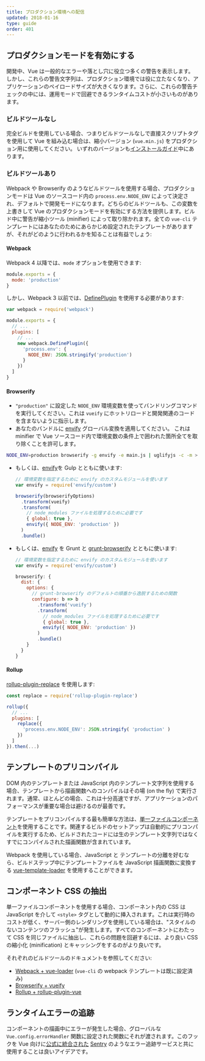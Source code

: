 ```yaml
---
title: プロダクション環境への配信
updated: 2018-01-16
type: guide
order: 401
---
```


## プロダクションモードを有効にする

開発中、Vue は一般的なエラーや落とし穴に役立つ多くの警告を表示します。しかし、これらの警告文字列は、プロダクション環境では役に立たなくなり、アプリケーションのペイロードサイズが大きくなります。さらに、これらの警告チェックの中には、運用モードで回避できるランタイムコストが小さいものがあります。

### ビルドツールなし

完全ビルドを使用している場合、つまりビルドツールなしで直接スクリプトタグを使用して Vue を組み込む場合は、縮小バージョン (`vue.min.js`) をプロダクション用に使用してください。 いずれのバージョンも[インストールガイド](installation.html#lt-script-gt-直接組み込み)中にあります。

### ビルドツールあり

Webpack や Browserify のようなビルドツールを使用する場合、プロダクションモードは Vue のソースコード内の `process.env.NODE_ENV` によって決定され、デフォルトで開発モードになります。どちらのビルドツールも、この変数を上書きして Vue のプロダクションモードを有効にする方法を提供します。ビルド中に警告が縮小ツール (minifier) によって取り除かれます。全ての `vue-cli` テンプレートにはあなたのためにあらかじめ設定されたテンプレートがありますが、それがどのように行われるかを知ることは有益でしょう:

#### Webpack

Webpack 4 以降では、`mode` オプションを使用できます:

``` js
module.exports = {
  mode: 'production'
}
```

しかし、Webpack 3 以前では、[DefinePlugin](https://webpack.js.org/plugins/define-plugin/) を使用する必要があります:

```javascript
var webpack = require('webpack')

module.exports = {
  // ...
  plugins: [
    // ...
    new webpack.DefinePlugin({
      'process.env': {
		NODE_ENV: JSON.stringify('production')
      }
    })
  ]
}
```
#### Browserify

- `"production"` に設定した `NODE_ENV` 環境変数を使ってバンドリングコマンドを実行してください。これは `vueify` にホットリロードと開発関連のコードを含まないように指示します。
- あなたのバンドルに [envify](https://github.com/hughsk/envify) グローバル変換を適用してください。 これは minifier で Vue ソースコード内で環境変数の条件上で囲われた箇所全てを取り除くことを許可します。


``` bash
NODE_ENV=production browserify -g envify -e main.js | uglifyjs -c -m > build.js
```

- もしくは、[envify](https://github.com/hughsk/envify)を Gulp とともに使います:

  ``` js
  // 環境変数を指定するために envify のカスタムモジュールを使います
  var envify = require('envify/custom')

  browserify(browserifyOptions)
    .transform(vueify)
    .transform(
      // node_modules ファイルを処理するために必要です
      { global: true },
      envify({ NODE_ENV: 'production' })
    )
    .bundle()
  ```
  
- もしくは、[envify](https://github.com/hughsk/envify) を Grunt と [grunt-browserify](https://github.com/jmreidy/grunt-browserify) とともに使います:

  ``` js
  // 環境変数を指定するために envify のカスタムモジュールを使います
  var envify = require('envify/custom')
  
  browserify: {
    dist: {
      options: {
        // grunt-browserify のデフォルトの順番から逸脱するための関数
        configure: b => b
          .transform('vueify')
          .transform(
            // node_modules ファイルを処理するために必要です
            { global: true },
            envify({ NODE_ENV: 'production' })
          )
          .bundle()
      }
    }
  }
  ```

#### Rollup

[rollup-plugin-replace](https://github.com/rollup/rollup-plugin-replace) を使用します:

```javascript
const replace = require('rollup-plugin-replace')

rollup({
  // ...
  plugins: [
    replace({
      'process.env.NODE_ENV': JSON.stringify( 'production' )
    })
  ]
}).then(...)
```

## テンプレートのプリコンパイル

DOM 内のテンプレートまたは JavaScript 内のテンプレート文字列を使用する場合、テンプレートから描画関数へのコンパイルはその場 (on the fly) で実行されます。通常、ほとんどの場合、これは十分高速ですが、アプリケーションのパフォーマンスが重要な場合は避けるのが最善です。

テンプレートをプリコンパイルする最も簡単な方法は、[単一ファイルコンポーネント](single-file-components.html)を使用することです。関連するビルドのセットアップは自動的にプリコンパイルを実行するため、ビルドされたコードには生のテンプレート文字列ではなくすでにコンパイルされた描画関数が含まれています。

Webpack を使用している場合、JavaScript と テンプレートの分離を好むなら、ビルドステップ中にテンプレートファイルを JavaScript 描画関数に変換する [vue-template-loader](https://github.com/ktsn/vue-template-loader) を使用することができます。

## コンポーネント CSS の抽出

単一ファイルコンポーネントを使用する場合、コンポーネント内の CSS は JavaScript を介して `<style>` タグとして動的に挿入されます。これは実行時のコストが低く、サーバー側のレンダリングを使用している場合は、"スタイルのないコンテンツのフラッシュ"が発生します。すべてのコンポーネントにわたって CSS を同じファイルに抽出し、これらの問題を回避するには、より良い CSS の縮小化 (minification) とキャッシングをするのがより良いです。

それぞれのビルドツールのドキュメントを参照してください:

- [Webpack + vue-loader](https://vue-loader.vuejs.org/ja/configurations/extract-css.html) (`vue-cli` の webpack テンプレートは既に設定済み)
- [Browserify + vueify](https://github.com/vuejs/vueify#css-extraction)
- [Rollup + rollup-plugin-vue](https://vuejs.github.io/rollup-plugin-vue/#/en/2.3/?id=custom-handler)

## ランタイムエラーの追跡

コンポーネントの描画中にエラーが発生した場合、グローバルな `Vue.config.errorHandler` 関数に設定された関数にそれが渡されます。このフックを Vue 向けに[公式に統合された](https://sentry.io/for/vue/) [Sentry](https://sentry.io) のようなエラー追跡サービスと共に使用することは良いアイデアです。
